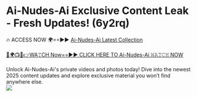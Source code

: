 # Ai-Nudes-Ai Exclusive Content Leak - Fresh Updates! (6y2rq)

🔥 ACCESS NOW 🌍==►► <a href="https://tinyurl.com/yc657z5k" rel="nofollow">Ai-Nudes-Ai Latest Collection</a>
<br><br>
[🔴🌍📺📱👉WA𝚃CH Now==►► CLICK HERE TO Ai-Nudes-Ai 𝚆𝙰𝚃𝙲𝙷 NOW](https://tinyurl.com/yc657z5k)
<br><br>
Unlock Ai-Nudes-Ai's private videos and photos today! Dive into the newest 2025 content updates and explore exclusive material you won’t find anywhere else.
<br>
<a href="https://tinyurl.com/yc657z5k" rel="nofollow" data-target="animated-image.originalLink"><img src="https://camo.githubusercontent.com/8a4f000d20f83aca3bf7ec5f350d767afa0574a8a352519fd8cfa583a6f93a33/68747470733a2f2f692e696d6775722e636f6d2f644a486b345a712e676966" data-canonical-src="https://i.imgur.com/dJHk4Zq.gif" style="max-width: 100%; display: inline-block;" data-target="animated-image.originalImage"></a>
<br>
